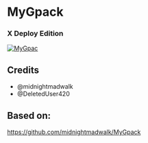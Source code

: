 # MyGpack

### X Deploy Edition

<p align="center">

<a href = "https://heroku.com/deploy?template=https://github.com/ashwinstr/MyGpack"><img src="https://www.herokucdn.com/deploy/button.svg" alt="MyGpac"> </a>

</p>

## Credits

- @midnightmadwalk
- @DeletedUser420

## Based on:

https://github.com/midnightmadwalk/MyGpack
